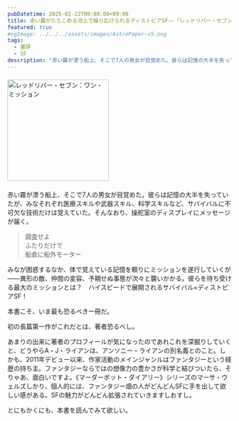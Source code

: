 ```yaml
---
pubDatetime: 2025-02-22T00:00:00+09:00
title: 赤い霧がたちこめる河上で繰り広げられるディストピアSF——『レッドリバー・セブン：ワン・ミッション』
featured: true
#ogImage: ../../../assets/images/AstroPaper-v5.png
tags:
  - 書評
  - SF
description: "赤い霧が漂う船上、そこで7人の男女が目覚めた。彼らは記憶の大半を失っていたが、みなそれぞれ医療スキルや武器スキル、科学スキルなど、サバイバルに不可欠な技術だけは覚えていた。そんなおり、操舵室のディスプレイにメッセージが届く。"
---
```


<div style="margin: 20px 0">
<a href="https://www.amazon.co.jp/dp/4150124728/ref=nosim?tag=revbooks084-22" class="inline-block" style="margin: 0; padding: 0; border-width: 0;">
<img class="inline-block" src="https://images-na.ssl-images-amazon.com/images/P/4150124728.09.LZZZZZZZ.jpg" alt="レッドリバー・セブン：ワン・ミッション" style="width: 228px; height: auto; border-radius: 0; margin: 0; padding: 0;">
</a>
</div>

赤い霧が漂う船上、そこで7人の男女が目覚めた。彼らは記憶の大半を失っていたが、みなそれぞれ医療スキルや武器スキル、科学スキルなど、サバイバルに不可欠な技術だけは覚えていた。そんなおり、操舵室のディスプレイにメッセージが届く。

> 調査せよ\
> ふたりだけで\
> 船倉に船外モーター

みなが困惑するなか、体で覚えている記憶を頼りにミッションを遂行していくが——異形の敵、仲間の変容、予期せぬ事態が次々と襲いかかる。彼らを待ち受ける最大のミッションとは？　ハイスピードで展開されるサバイバル×ディストピアSF！

本書こそ、いま最も恐るべき一冊だ。

初の長篇第一作がこれだとは、著者恐るべし。

あまりの出来に著者のプロフィールが気になったのであれこれを深掘りしていくと、どうやらA・J・ライアンは、アンソニー・ライアンの別名義とのこと。しかも、2011年デビュー以来、作家活動のメインジャンルはファンタジーという経歴の持ち主。ファンタジーならではの想像力の豊かさが科学と結びついたら、そりゃあ、面白いですよ。《マーダーボット・ダイアリー》シリーズのマーサ・ウェルズしかり、個人的には、ファンタジー畑の人がどんどんSFに手を出して欲しい感がある。SFの魅力がどんどん拡張されていきますしおすし。

とにもかくにも、本書を読んでみて欲しい。
